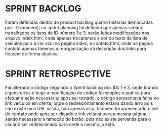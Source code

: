 # SPRINT BACKLOG

Foram definidas dentro do product backlog quatro historias demarcadas por: ID (número); no sprint planning foi definido que apenas 
seriam trabalhados os itens de ID número 1 e 3, serão feitas modificações nos arquivo index.html, onde apenas trocaremos a cor do
texto da lista de veículos para a cor azul na pagina index, e contato.html, onde na página contato apenas faremos a reorganização 
da descrição dos links para ficarem de forma objetiva.


# SPRINT RETROSPECTIVE

Foi alterado o código seguindo o Sprint backlog dos IDs 1 e 3, onde tirando alguns erros e bugs a modificação do código foi simples 
e prática para efetuar a ação necessária; após ser testado, o código apresentava falha no link veículos em oferta, onde o redirecionamento 
estava dando erro pois não existe uma URL válida, não apenas isso, também foi apresentado o link de contato onde após ser clicado
o link voltava para a mesma página, sendo necessário a remoção do botão, pois não existe serventia para o usuário ser redirecionado
para onde o mesmo ja está.

